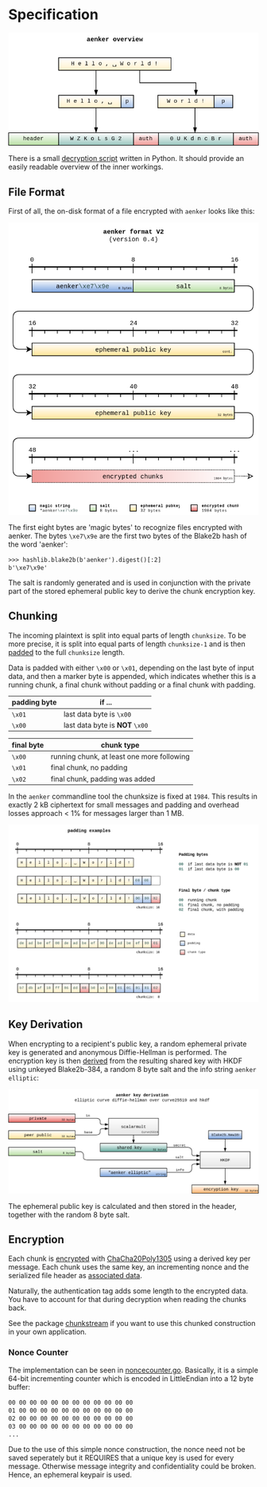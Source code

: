 # Specification

![](assets/overview.png)

There is a small [decryption script](assets/decrypt.py) written in Python. It should provide an
easily readable overview of the inner workings.

## File Format

First of all, the on-disk format of a file encrypted with `aenker` looks like this:

![](assets/on_disk.png)

The first eight bytes are 'magic bytes' to recognize files encrypted with aenker. The bytes
`\xe7\x9e` are the first two bytes of the Blake2b hash of the word 'aenker':

    >>> hashlib.blake2b(b'aenker').digest()[:2]
    b'\xe7\x9e'

The salt is randomly generated and is used in conjunction with the private part of the stored
ephemeral public key to derive the chunk encryption key.

## Chunking

The incoming plaintext is split into equal parts of length `chunksize`. To be more precise, it is
split into equal parts of length `chunksize-1` and is then [padded][godoc-padding] to the
full `chunksize` length.

Data is padded with either `\x00` or `\x01`, depending on the last byte of input data, and then a
marker byte is appended, which indicates whether this is a running chunk, a final chunk without padding
or a final chunk with padding.

[godoc-padding]: https://godoc.org/github.com/ansemjo/aenker/padding

| padding byte | if ...                           |
| ------------ | -------------------------------- |
| `\x01`       | last data byte is `\x00`         |
| `\x00`       | last data byte is **NOT** `\x00` |

| final byte | chunk type                                 |
| ---------- | ------------------------------------------ |
| `\x00`     | running chunk, at least one more following |
| `\x01`     | final chunk, no padding                    |
| `\x02`     | final chunk, padding was added             |

In the `aenker` commandline tool the chunksize is fixed at `1984`. This results in exactly 2 kB
ciphertext for small messages and padding and overhead losses approach < 1% for messages larger than
1 MB.

![](assets/padding.png)

## Key Derivation

When encrypting to a recipient's public key, a random ephemeral private key is generated and
anonymous Diffie-Hellman is performed. The encryption key is then [derived][github-kdf] from
the resulting shared key with HKDF using unkeyed Blake2b-384, a random 8 byte salt and the info
string `aenker elliptic`:

[github-kdf]: https://github.com/ansemjo/aenker/blob/master/keyderivation/elliptic.go#L13

![](assets/key_derivation_elliptic.png)

The ephemeral public key is calculated and then stored in the header, together with the random 8
byte salt.

## Encryption

Each chunk is [encrypted][github-cipherer] with [ChaCha20Poly1305][godoc-chacha] using a derived
key per message. Each chunk uses the same key, an incrementing nonce and the serialized file header
as [associated data][github-ae].

[github-cipherer]: https://github.com/ansemjo/aenker/blob/master/chunkstream/chunkcipherer.go
[godoc-chacha]: https://godoc.org/golang.org/x/crypto/chacha20poly1305
[github-ae]: https://github.com/ansemjo/aenker/blob/master/ae/aenker.go#L34

Naturally, the authentication tag adds some length to the encrypted data. You have to account for
that during decryption when reading the chunks back.

See the package [chunkstream][godoc-chunkstream] if you want
to use this chunked construction in your own application.

[godoc-chunkstream]: https://godoc.org/github.com/ansemjo/aenker/chunkstream

### Nonce Counter

The implementation can be seen in [noncecounter.go][github-noncecounter]. Basically, it is a
simple 64-bit incrementing counter which is encoded in LittleEndian into a 12 byte buffer:

    00 00 00 00 00 00 00 00 00 00 00 00
    01 00 00 00 00 00 00 00 00 00 00 00
    02 00 00 00 00 00 00 00 00 00 00 00
    03 00 00 00 00 00 00 00 00 00 00 00
    ...

Due to the use of this simple nonce construction, the nonce need not be saved seperately but it
REQUIRES that a unique key is used for every message. Otherwise message integrity and confidentiality
could be broken. Hence, an ephemeral keypair is used.

[github-noncecounter]: https://github.com/ansemjo/aenker/blob/master/chunkstream/noncecounter.go
